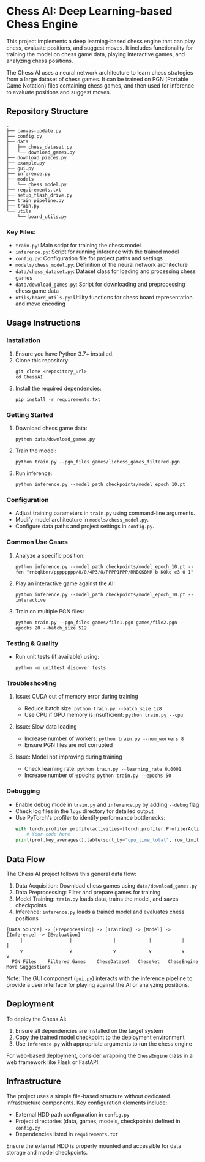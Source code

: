 # Chess AI: Deep Learning-based Chess Engine

This project implements a deep learning-based chess engine that can play chess, evaluate positions, and suggest moves. It includes functionality for training the model on chess game data, playing interactive games, and analyzing chess positions.

The Chess AI uses a neural network architecture to learn chess strategies from a large dataset of chess games. It can be trained on PGN (Portable Game Notation) files containing chess games, and then used for inference to evaluate positions and suggest moves.

## Repository Structure

```
.
├── canvas-update.py
├── config.py
├── data
│   ├── chess_dataset.py
│   └── download_games.py
├── download_pieces.py
├── example.py
├── gui.py
├── inference.py
├── models
│   └── chess_model.py
├── requirements.txt
├── setup_flash_drive.py
├── train_pipeline.py
├── train.py
└── utils
    └── board_utils.py
```

### Key Files:
- `train.py`: Main script for training the chess model
- `inference.py`: Script for running inference with the trained model
- `config.py`: Configuration file for project paths and settings
- `models/chess_model.py`: Definition of the neural network architecture
- `data/chess_dataset.py`: Dataset class for loading and processing chess games
- `data/download_games.py`: Script for downloading and preprocessing chess game data
- `utils/board_utils.py`: Utility functions for chess board representation and move encoding

## Usage Instructions

### Installation

1. Ensure you have Python 3.7+ installed.
2. Clone this repository:
   ```
   git clone <repository_url>
   cd ChessAI
   ```
3. Install the required dependencies:
   ```
   pip install -r requirements.txt
   ```

### Getting Started

1. Download chess game data:
   ```
   python data/download_games.py
   ```

2. Train the model:
   ```
   python train.py --pgn_files games/lichess_games_filtered.pgn
   ```

3. Run inference:
   ```
   python inference.py --model_path checkpoints/model_epoch_10.pt
   ```

### Configuration

- Adjust training parameters in `train.py` using command-line arguments.
- Modify model architecture in `models/chess_model.py`.
- Configure data paths and project settings in `config.py`.

### Common Use Cases

1. Analyze a specific position:
   ```
   python inference.py --model_path checkpoints/model_epoch_10.pt --fen "rnbqkbnr/pppppppp/8/8/4P3/8/PPPP1PPP/RNBQKBNR b KQkq e3 0 1"
   ```

2. Play an interactive game against the AI:
   ```
   python inference.py --model_path checkpoints/model_epoch_10.pt --interactive
   ```

3. Train on multiple PGN files:
   ```
   python train.py --pgn_files games/file1.pgn games/file2.pgn --epochs 20 --batch_size 512
   ```

### Testing & Quality

- Run unit tests (if available) using:
  ```
  python -m unittest discover tests
  ```

### Troubleshooting

1. Issue: CUDA out of memory error during training
   - Reduce batch size: `python train.py --batch_size 128`
   - Use CPU if GPU memory is insufficient: `python train.py --cpu`

2. Issue: Slow data loading
   - Increase number of workers: `python train.py --num_workers 8`
   - Ensure PGN files are not corrupted

3. Issue: Model not improving during training
   - Check learning rate: `python train.py --learning_rate 0.0001`
   - Increase number of epochs: `python train.py --epochs 50`

### Debugging

- Enable debug mode in `train.py` and `inference.py` by adding `--debug` flag
- Check log files in the `logs` directory for detailed output
- Use PyTorch's profiler to identify performance bottlenecks:
  ```python
  with torch.profiler.profile(activities=[torch.profiler.ProfilerActivity.CPU]) as prof:
      # Your code here
  print(prof.key_averages().table(sort_by="cpu_time_total", row_limit=10))
  ```

## Data Flow

The Chess AI project follows this general data flow:

1. Data Acquisition: Download chess games using `data/download_games.py`
2. Data Preprocessing: Filter and prepare games for training
3. Model Training: `train.py` loads data, trains the model, and saves checkpoints
4. Inference: `inference.py` loads a trained model and evaluates chess positions

```
[Data Source] -> [Preprocessing] -> [Training] -> [Model] -> [Inference] -> [Evaluation]
     |                 |               |            |           |             |
     v                 v               v            v           v             v
  PGN Files    Filtered Games    ChessDataset   ChessNet   ChessEngine    Move Suggestions
```

Note: The GUI component (`gui.py`) interacts with the inference pipeline to provide a user interface for playing against the AI or analyzing positions.

## Deployment

To deploy the Chess AI:

1. Ensure all dependencies are installed on the target system
2. Copy the trained model checkpoint to the deployment environment
3. Use `inference.py` with appropriate arguments to run the chess engine

For web-based deployment, consider wrapping the `ChessEngine` class in a web framework like Flask or FastAPI.

## Infrastructure

The project uses a simple file-based structure without dedicated infrastructure components. Key configuration elements include:

- External HDD path configuration in `config.py`
- Project directories (data, games, models, checkpoints) defined in `config.py`
- Dependencies listed in `requirements.txt`

Ensure the external HDD is properly mounted and accessible for data storage and model checkpoints.